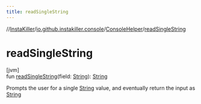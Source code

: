 ```yaml
---
title: readSingleString
---
```

//[InstaKiller](../../../index.html)/[io.github.instakiller.console](../index.html)/[ConsoleHelper](index.html)/[readSingleString](read-single-string.html)



# readSingleString



[jvm]\
fun [readSingleString](read-single-string.html)(field: [String](https://kotlinlang.org/api/latest/jvm/stdlib/kotlin/-string/index.html)): [String](https://kotlinlang.org/api/latest/jvm/stdlib/kotlin/-string/index.html)



Prompts the user for a single [String](https://kotlinlang.org/api/latest/jvm/stdlib/kotlin/-string/index.html) value, and eventually return the input as [String](https://kotlinlang.org/api/latest/jvm/stdlib/kotlin/-string/index.html)




